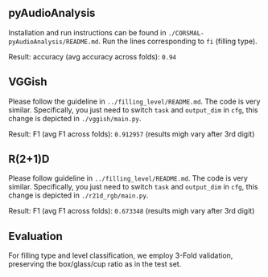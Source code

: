 ## pyAudioAnalysis

Installation and run instructions can be found in `./CORSMAL-pyAudioAnalysis/README.md`. Run the lines corresponding to `fi` (filling type).

Result: accuracy (avg accuracy across folds): `0.94`

## VGGish

Please follow the guideline in `../filling_level/README.md`. The code is very similar. Specifically, you just need to switch `task` and `output_dim` in `cfg`, this change is depicted in `./vggish/main.py`.

Result: F1 (avg F1 across folds): `0.912957` (results migh vary after 3rd digit)

## R(2+1)D

Please follow guideline in `../filling_level/README.md`. The code is very similar. Specifically, you just need to switch `task` and `output_dim` in `cfg`, this change is depicted in `./r21d_rgb/main.py`.

Result: F1 (avg F1 across folds): `0.673348` (results migh vary after 3rd digit)

## Evaluation
For filling type and level classification, we employ 3-Fold validation, preserving the box/glass/cup ratio as in the test set.
